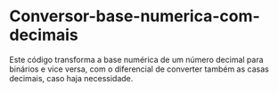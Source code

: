 # Conversor-base-numerica-com-decimais
 Este código transforma a base numérica de um número decimal para binários e vice versa, com o diferencial de converter também as casas decimais, caso haja necessidade.

